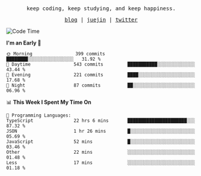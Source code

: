 <p align="center">
  <samp>
    <span>keep coding, keep studying, and keep happiness.</span>
  </samp>
</p>

<p align="center">
  <samp>
    <a href="https://deweyou.me">blog</a>  |
    <a href="https://juejin.cn/user/4309700183594366">juejin</a> |
    <a href="https://twitter.com/ouduidui">twitter</a>
  </samp>
</p>

<!--START_SECTION:waka-->
![Code Time](http://img.shields.io/badge/Code%20Time-5%2C042%20hrs%2057%20mins-blue)

**I'm an Early 🐤** 

```text
🌞 Morning                399 commits         ████████░░░░░░░░░░░░░░░░░   31.92 % 
🌆 Daytime                543 commits         ███████████░░░░░░░░░░░░░░   43.44 % 
🌃 Evening                221 commits         ████░░░░░░░░░░░░░░░░░░░░░   17.68 % 
🌙 Night                  87 commits          ██░░░░░░░░░░░░░░░░░░░░░░░   06.96 % 
```


📊 **This Week I Spent My Time On** 

```text
💬 Programming Languages: 
TypeScript               22 hrs 6 mins       ██████████████████████░░░   87.32 % 
JSON                     1 hr 26 mins        █░░░░░░░░░░░░░░░░░░░░░░░░   05.69 % 
JavaScript               52 mins             █░░░░░░░░░░░░░░░░░░░░░░░░   03.46 % 
Other                    22 mins             ░░░░░░░░░░░░░░░░░░░░░░░░░   01.48 % 
Less                     17 mins             ░░░░░░░░░░░░░░░░░░░░░░░░░   01.18 % 
```


<!--END_SECTION:waka-->
